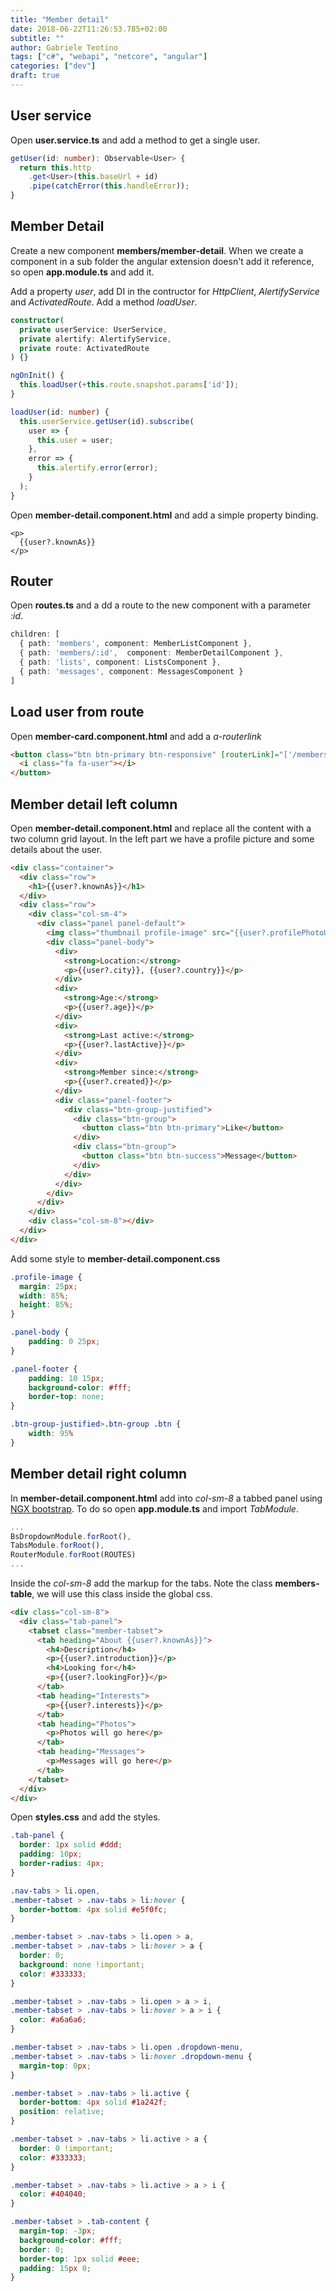 ```yaml
---
title: "Member detail"
date: 2018-06-22T11:26:53.785+02:00
subtitle: ""
author: Gabriele Teotino
tags: ["c#", "webapi", "netcore", "angular"]
categories: ["dev"]
draft: true
---
```


<!--more-->

## User service

Open **user.service.ts** and add a method to get a single user.

```typescript
getUser(id: number): Observable<User> {
  return this.http
    .get<User>(this.baseUrl + id)
    .pipe(catchError(this.handleError));
}
```

## Member Detail

Create a new component **members/member-detail**. When we create a component in a sub folder the angular extension doesn't add it reference, so open **app.module.ts** and add it.

Add a property *user*, add DI in the contructor for *HttpClient*, *AlertifyService* and *ActivatedRoute*. Add a method *loadUser*.

```typescript
constructor(
  private userService: UserService,
  private alertify: AlertifyService,
  private route: ActivatedRoute
) {}

ngOnInit() {
  this.loadUser(+this.route.snapshot.params['id']);
}

loadUser(id: number) {
  this.userService.getUser(id).subscribe(
    user => {
      this.user = user;
    },
    error => {
      this.alertify.error(error);
    }
  );
}
```

Open **member-detail.component.html** and add a simple property binding.

```
<p>
  {{user?.knownAs}}
</p>
```

## Router

Open **routes.ts** and a dd a route to the new component with a parameter *:id*.

```typescript
children: [
  { path: 'members', component: MemberListComponent },
  { path: 'members/:id',  component: MemberDetailComponent },
  { path: 'lists', component: ListsComponent },
  { path: 'messages', component: MessagesComponent }
]
```

## Load user from route

Open **member-card.component.html** and add a *a-routerlink*

```html
<button class="btn btn-primary btn-responsive" [routerLink]="['/members/', user.id]">
  <i class="fa fa-user"></i>
</button>
```

## Member detail left column

Open **member-detail.component.html** and replace all the content with a two column grid layout. In the left part we have a profile picture and some details about the user.

```html
<div class="container">
  <div class="row">
    <h1>{{user?.knownAs}}</h1>
  </div>
  <div class="row">
    <div class="col-sm-4">
      <div class="panel panel-default">
        <img class="thumbnail profile-image" src="{{user?.profilePhotoUrl}}" alt="{{user?.knownAs}}">
        <div class="panel-body">
          <div>
            <strong>Location:</strong>
            <p>{{user?.city}}, {{user?.country}}</p>
          </div>
          <div>
            <strong>Age:</strong>
            <p>{{user?.age}}</p>
          </div>
          <div>
            <strong>Last active:</strong>
            <p>{{user?.lastActive}}</p>
          </div>
          <div>
            <strong>Member since:</strong>
            <p>{{user?.created}}</p>
          </div>
          <div class="panel-footer">
            <div class="btn-group-justified">
              <div class="btn-group">
                <button class="btn btn-primary">Like</button>
              </div>
              <div class="btn-group">
                <button class="btn btn-success">Message</button>
              </div>
            </div>
          </div>
        </div>
      </div>
    </div>
    <div class="col-sm-8"></div>
  </div>
</div>
```

Add some style to **member-detail.component.css**

```css
.profile-image {
  margin: 25px;
  width: 85%;
  height: 85%;
}

.panel-body {
    padding: 0 25px;
}

.panel-footer {
    padding: 10 15px;
    background-color: #fff;
    border-top: none;
}

.btn-group-justified>.btn-group .btn {
    width: 95%
}
```

## Member detail right column

In **member-detail.component.html** add into *col-sm-8* a tabbed panel using [NGX bootstrap](https://valor-software.com/ngx-bootstrap/#/tabs). To do so open **app.module.ts** and import *TabModule*.

```typescript
...
BsDropdownModule.forRoot(),
TabsModule.forRoot(),
RouterModule.forRoot(ROUTES)
...
```

Inside the *col-sm-8* add the markup for the tabs. Note the class **members-table**, we will use this class inside the global css.

```html
<div class="col-sm-8">
  <div class="tab-panel">
    <tabset class="member-tabset">
      <tab heading="About {{user?.knownAs}}">
        <h4>Description</h4>
        <p>{{user?.introduction}}</p>
        <h4>Looking for</h4>
        <p>{{user?.lookingFor}}</p>
      </tab>
      <tab heading="Interests">
        <p>{{user?.interests}}</p>
      </tab>
      <tab heading="Photos">
        <p>Photos will go here</p>
      </tab>
      <tab heading="Messages">
        <p>Messages will go here</p>
      </tab>
    </tabset>
  </div>
</div>
```

Open **styles.css** and add the styles.

```css
.tab-panel {
  border: 1px solid #ddd;
  padding: 10px;
  border-radius: 4px;
}

.nav-tabs > li.open,
.member-tabset > .nav-tabs > li:hover {
  border-bottom: 4px solid #e5f0fc;
}

.member-tabset > .nav-tabs > li.open > a,
.member-tabset > .nav-tabs > li:hover > a {
  border: 0;
  background: none !important;
  color: #333333;
}

.member-tabset > .nav-tabs > li.open > a > i,
.member-tabset > .nav-tabs > li:hover > a > i {
  color: #a6a6a6;
}

.member-tabset > .nav-tabs > li.open .dropdown-menu,
.member-tabset > .nav-tabs > li:hover .dropdown-menu {
  margin-top: 0px;
}

.member-tabset > .nav-tabs > li.active {
  border-bottom: 4px solid #1a242f;
  position: relative;
}

.member-tabset > .nav-tabs > li.active > a {
  border: 0 !important;
  color: #333333;
}

.member-tabset > .nav-tabs > li.active > a > i {
  color: #404040;
}

.member-tabset > .tab-content {
  margin-top: -3px;
  background-color: #fff;
  border: 0;
  border-top: 1px solid #eee;
  padding: 15px 0;
}
```

